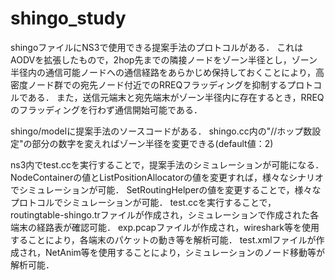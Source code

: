 # shingo_study

shingoファイルにNS3で使用できる提案手法のプロトコルがある．
これはAODVを拡張したもので，2hop先までの隣接ノードをゾーン半径とし，ゾーン半径内の通信可能ノードへの通信経路をあらかじめ保持しておくことにより，高密度ノード群での宛先ノード付近でのRREQフラッディングを抑制するプロトコルである．
また，送信元端末と宛先端末がゾーン半径内に存在するとき，RREQのフラッディングを行わず通信開始可能である．

shingo/modelに提案手法のソースコードがある．
shingo.cc内の"//ホップ数設定"の部分の数字を変えればゾーン半径を変更できる(default値：2)

ns3内でtest.ccを実行することで，提案手法のシミュレーションが可能になる．
NodeContainerの値とListPositionAllocatorの値を変更すれば，様々なシナリオでシミュレーションが可能．
SetRoutingHelperの値を変更することで，様々なプロトコルでシミュレーションが可能．
test.ccを実行することで，
routingtable-shingo.trファイルが作成され，シミュレーションで作成された各端末の経路表が確認可能．
exp.pcapファイルが作成され，wireshark等を使用することにより，各端末のパケットの動き等を解析可能．
test.xmlファイルが作成され，NetAnim等を使用することにより，シミュレーションのノード移動等が解析可能．

